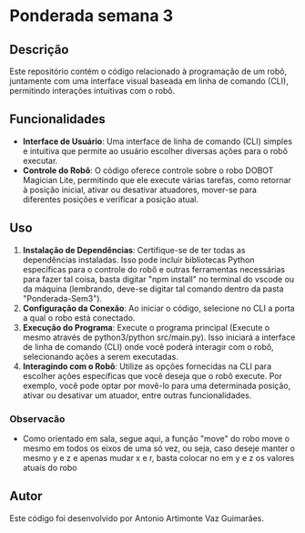 # Ponderada semana 3

## Descrição

Este repositório contém o código relacionado à programação de um robô, juntamente com uma interface visual baseada em linha de comando (CLI), permitindo interações intuitivas com o robô.

## Funcionalidades

- **Interface de Usuário**: Uma interface de linha de comando (CLI) simples e intuitiva que permite ao usuário escolher diversas ações para o robô executar.
- **Controle do Robô**: O código oferece controle sobre o robo DOBOT Magician Lite, permitindo que ele execute várias tarefas, como retornar à posição inicial, ativar ou desativar atuadores, mover-se para diferentes posições e verificar a posição atual.

## Uso

1. **Instalação de Dependências**: Certifique-se de ter todas as dependências instaladas. Isso pode incluir bibliotecas Python específicas para o controle do robô e outras ferramentas necessárias para fazer tal coisa, basta digitar "npm install" no terminal do vscode ou da máquina (lembrando, deve-se digitar tal comando dentro da pasta "Ponderada-Sem3").
2. **Configuração da Conexão**: Ao iniciar o código, selecione no CLI a porta a qual o robo está conectado.
3. **Execução do Programa**: Execute o programa principal (Execute o mesmo através de python3/python src/main.py). Isso iniciará a interface de linha de comando (CLI) onde você poderá interagir com o robô, selecionando ações a serem executadas.
4. **Interagindo com o Robô**: Utilize as opções fornecidas na CLI para escolher ações específicas que você deseja que o robô execute. Por exemplo, você pode optar por movê-lo para uma determinada posição, ativar ou desativar um atuador, entre outras funcionalidades.

### Observacão
- Como orientado em sala, segue aqui, a função "move" do robo move o mesmo em todos os eixos de uma só vez, ou seja, caso deseje manter o mesmo y e z e apenas mudar x e r, basta colocar no em y e z os valores atuais do robo


## Autor

Este código foi desenvolvido por Antonio Artimonte Vaz Guimarães.
